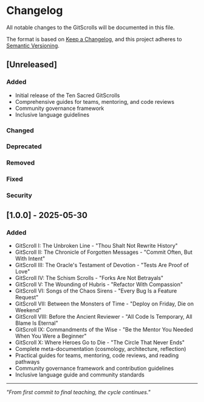 # Changelog

All notable changes to the GitScrolls will be documented in this file.

The format is based on [Keep a Changelog](https://keepachangelog.com/en/1.0.0/),
and this project adheres to [Semantic Versioning](https://semver.org/spec/v2.0.0.html).

## [Unreleased]

### Added
- Initial release of the Ten Sacred GitScrolls
- Comprehensive guides for teams, mentoring, and code reviews
- Community governance framework
- Inclusive language guidelines

### Changed

### Deprecated

### Removed

### Fixed

### Security

## [1.0.0] - 2025-05-30

### Added
- GitScroll I: The Unbroken Line - "Thou Shalt Not Rewrite History"
- GitScroll II: The Chronicle of Forgotten Messages - "Commit Often, But With Intent" 
- GitScroll III: The Oracle's Testament of Devotion - "Tests Are Proof of Love"
- GitScroll IV: The Schism Scrolls - "Forks Are Not Betrayals"
- GitScroll V: The Wounding of Hubris - "Refactor With Compassion"
- GitScroll VI: Songs of the Chaos Sirens - "Every Bug Is a Feature Request"
- GitScroll VII: Between the Monsters of Time - "Deploy on Friday, Die on Weekend"
- GitScroll VIII: Before the Ancient Reviewer - "All Code Is Temporary, All Blame Is Eternal"
- GitScroll IX: Commandments of the Wise - "Be the Mentor You Needed When You Were a Beginner"
- GitScroll X: Where Heroes Go to Die - "The Circle That Never Ends"
- Complete meta-documentation (cosmology, architecture, reflection)
- Practical guides for teams, mentoring, code reviews, and reading pathways
- Community governance framework and contribution guidelines
- Inclusive language guide and community standards

---

*"From first commit to final teaching, the cycle continues."*